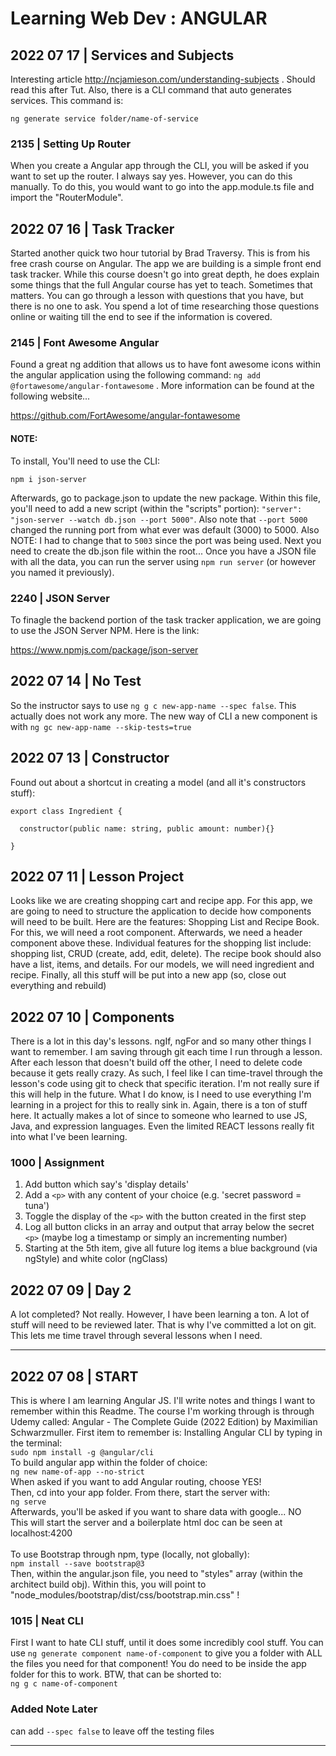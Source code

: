 # Learning Web Dev : ANGULAR

## 2022 07 17 | Services and Subjects

Interesting article http://ncjamieson.com/understanding-subjects . Should read this after Tut. Also, there is a CLI command that auto generates services. This command is:

```
ng generate service folder/name-of-service
```

### 2135 | Setting Up Router

When you create a Angular app through the CLI, you will be asked if you want to set up the router. I always say yes. However, you can do this manually. To do this, you would want to go into the app.module.ts file and import the "RouterModule".

## 2022 07 16 | Task Tracker

Started another quick two hour tutorial by Brad Traversy. This is from his free crash course on Angular. The app we are building is a simple front end task tracker. While this course doesn't go into great depth, he does explain some things that the full Angular course has yet to teach. Sometimes that matters. You can go through a lesson with questions that you have, but there is no one to ask. You spend a lot of time researching those questions online or waiting till the end to see if the information is covered.

### 2145 | Font Awesome Angular

Found a great ng addition that allows us to have font awesome icons within the angular application using the following command: `ng add @fortawesome/angular-fontawesome` . More information can be found at the following website...

https://github.com/FortAwesome/angular-fontawesome

#### NOTE:

To install, You'll need to use the CLI:

```
npm i json-server
```

Afterwards, go to package.json to update the new package. Within this file, you'll need to add a new script (within the "scripts" portion): `"server": "json-server --watch db.json --port 5000"`. Also note that `--port 5000` changed the running port from what ever was default (3000) to 5000. Also NOTE: I had to change that to `5003` since the port was being used. Next you need to create the db.json file within the root... Once you have a JSON file with all the data, you can run the server using `npm run server` (or however you named it previously).

### 2240 | JSON Server

To finagle the backend portion of the task tracker application, we are going to use the JSON Server NPM. Here is the link:

https://www.npmjs.com/package/json-server

## 2022 07 14 | No Test

So the instructor says to use `ng g c new-app-name --spec false`. This actually does not work any more. The new way of CLI a new component is with `ng gc new-app-name --skip-tests=true`

## 2022 07 13 | Constructor

Found out about a shortcut in creating a model (and all it's constructors stuff):<br />

```
export class Ingredient {

  constructor(public name: string, public amount: number){}

}
```

## 2022 07 11 | Lesson Project

Looks like we are creating shopping cart and recipe app. For this app, we are going to need to structure the application to decide how components will need to be built. Here are the features: Shopping List and Recipe Book. For this, we will need a root component. Afterwards, we need a header component above these. Individual features for the shopping list include: shopping list, CRUD (create, add, edit, delete). The recipe book should also have a list, items, and details. For our models, we will need ingredient and recipe. Finally, all this stuff will be put into a new app (so, close out everything and rebuild)

## 2022 07 10 | Components

There is a lot in this day's lessons. ngIf, ngFor and so many other things I want to remember. I am saving through git each time I run through a lesson. After each lesson that doesn't build off the other, I need to delete code because it gets really crazy. As such, I feel like I can time-travel through the lesson's code using git to check that specific iteration. I'm not really sure if this will help in the future. What I do know, is I need to use everything I'm learning in a project for this to really sink in. Again, there is a ton of stuff here. It actually makes a lot of since to someone who learned to use JS, Java, and expression languages. Even the limited REACT lessons really fit into what I've been learning.

### 1000 | Assignment

1. Add button which say's 'display details'
2. Add a `<p>` with any content of your choice (e.g. 'secret password = tuna')
3. Toggle the display of the `<p>` with the button created in the first step
4. Log all button clicks in an array and output that array below the secret `<p>` (maybe log a timestamp or simply an incrementing number)
5. Starting at the 5th item, give all future log items a blue background (via ngStyle) and white color (ngClass)

## 2022 07 09 | Day 2

A lot completed? Not really. However, I have been learning a ton. A lot of stuff will need to be reviewed later. That is why I've committed a lot on git. This lets me time travel through several lessons when I need.

---

## 2022 07 08 | START

This is where I am learning Angular JS. I'll write notes and things I want to remember within this Readme. The course I'm working through is through Udemy called: Angular - The Complete Guide (2022 Edition) by Maximilian Schwarzmuller. First item to remember is: Installing Angular CLI by typing in the terminal: <br />
`sudo npm install -g @angular/cli`<br />
To build angular app within the folder of choice:<br />
`ng new name-of-app --no-strict`<br />
When asked if you want to add Angular routing, choose YES! <br />
Then, cd into your app folder. From there, start the server with:<br />
`ng serve`<br />
Afterwards, you'll be asked if you want to share data with google... NO <br />
This will start the server and a boilerplate html doc can be seen at localhost:4200<br /> <br />
To use Bootstrap through npm, type (locally, not globally): <br />
`npm install --save bootstrap@3` <br />
Then, within the angular.json file, you need to "styles" array (within the architect build obj). Within this, you will point to "node_modules/bootstrap/dist/css/bootstrap.min.css" !

### 1015 | Neat CLI

First I want to hate CLI stuff, until it does some incredibly cool stuff. You can use `ng generate component name-of-component` to give you a folder with ALL the files you need for that component! You do need to be inside the app folder for this to work. BTW, that can be shorted to: <br />
`ng g c name-of-component`

### Added Note Later

can add `--spec false` to leave off the testing files

---
